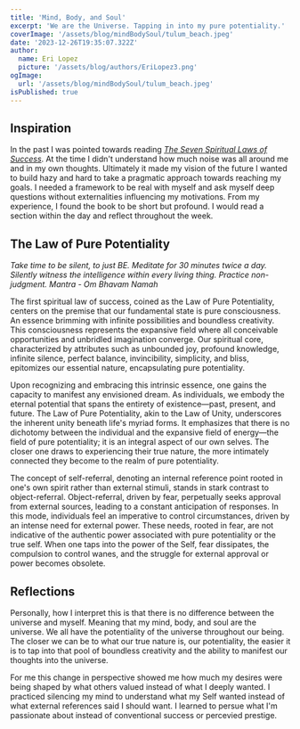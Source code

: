 ```yaml
---
title: 'Mind, Body, and Soul'
excerpt: 'We are the Universe. Tapping in into my pure potentiality.'
coverImage: '/assets/blog/mindBodySoul/tulum_beach.jpeg'
date: '2023-12-26T19:35:07.322Z'
author:
  name: Eri Lopez
  picture: '/assets/blog/authors/EriLopez3.png'
ogImage:
  url: '/assets/blog/mindBodySoul/tulum_beach.jpeg'
isPublished: true
---
```


## Inspiration
In the past I was pointed towards reading [_The Seven Spiritual Laws of Success_](https://en.wikipedia.org/wiki/The_Seven_Spiritual_Laws_of_Success). At the time I didn't understand how much noise was all around me and in my own thoughts. Ultimately it made my vision of the future I wanted to build hazy and hard to take a pragmatic approach towards reaching my goals. I needed a framework to be real with myself and ask myself deep questions without externalities influencing my motivations. From my experience, I found the book to be short but profound. I would read a section within the day and reflect throughout the week.

## The Law of Pure Potentiality 
_Take time to be silent, to just BE. Meditate for 30 minutes twice a day. Silently witness the intelligence within every living thing. Practice non-judgment. Mantra - Om Bhavam Namah_

The first spiritual law of success, coined as the Law of Pure Potentiality, centers on the premise that our fundamental state is pure consciousness. An essence brimming with infinite possibilities and boundless creativity. This consciousness represents the expansive field where all conceivable opportunities and unbridled imagination converge. Our spiritual core, characterized by attributes such as unbounded joy, profound knowledge, infinite silence, perfect balance, invincibility, simplicity, and bliss, epitomizes our essential nature, encapsulating pure potentiality.

Upon recognizing and embracing this intrinsic essence, one gains the capacity to manifest any envisioned dream. As individuals, we embody the eternal potential that spans the entirety of existence—past, present, and future. The Law of Pure Potentiality, akin to the Law of Unity, underscores the inherent unity beneath life's myriad forms. It emphasizes that there is no dichotomy between the individual and the expansive field of energy—the field of pure potentiality; it is an integral aspect of our own selves. The closer one draws to experiencing their true nature, the more intimately connected they become to the realm of pure potentiality. 

The concept of self-referral, denoting an internal reference point rooted in one's own spirit rather than external stimuli, stands in stark contrast to object-referral. Object-referral, driven by fear, perpetually seeks approval from external sources, leading to a constant anticipation of responses. In this mode, individuals feel an imperative to control circumstances, driven by an intense need for external power. These needs, rooted in fear, are not indicative of the authentic power associated with pure potentiality or the true self. When one taps into the power of the Self, fear dissipates, the compulsion to control wanes, and the struggle for external approval or power becomes obsolete.

## Reflections

Personally, how I interpret this is that there is no difference between the universe and myself. Meaning that my mind, body, and soul are the universe. We all have the potentiality of the universe throughout our being. The closer we can be to what our true nature is, our potentiality, the easier it is to tap into that pool of boundless creativity and the ability to manifest our thoughts into the universe. 

For me this change in perspective showed me how much my desires were being shaped by what others valued instead of what I deeply wanted. I practiced silencing my mind to understand what my Self wanted instead of what external references said I should want. I learned to persue what I'm passionate about instead of conventional success or percevied prestige.

